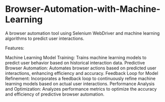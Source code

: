 # Browser-Automation-with-Machine-Learning
A browser automation tool using Selenium WebDriver and machine learning algorithms to predict user interactions.

Features:

Machine Learning Model Training: Trains machine learning models to predict user behavior based on historical interaction data.
Predictive Browser Automation: Automates browser actions based on predicted user interactions, enhancing efficiency and accuracy.
Feedback Loop for Model Refinement: Incorporates a feedback loop to continuously refine machine learning models based on actual user interactions.
Performance Analysis and Optimization: Analyzes performance metrics to optimize the accuracy and efficiency of predictive browser automation.
